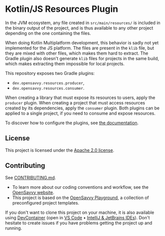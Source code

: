 # Kotlin/JS Resources Plugin

In the JVM ecosystem, any file created in `src/main/resources/` is included in the binary output of the project, and is thus available to any other project depending on the one containing the files.

When doing Kotlin Multiplatform development, this behavior is sadly not yet implemented for the JS platform. The files are present in the `klib` file, but they are mixed with other files, which makes them hard to extract. The Gradle plugin also doesn't generate `klib` files for projects in the same build, which makes extracting them impossible for local projects.

This repository exposes two Gradle plugins:
- `dev.opensavvy.resources.producer`,
- `dev.opensavvy.resources.consumer`.

When creating a library that must expose its resources to users, apply the `producer` plugin. When creating a project that must access resources created by its dependencies, apply the `consumer` plugin. Both plugins can be applied to a single project, if you need to consume and expose resources.

To discover how to configure the plugins, see [the documentation](https://opensavvy.gitlab.io/automation/kotlin-js-resources/api-docs/).

## License

This project is licensed under the [Apache 2.0 license](LICENSE).

## Contributing

See [CONTRIBUTING.md](CONTRIBUTING.md).
- To learn more about our coding conventions and workflow, see the [OpenSavvy website](https://opensavvy.dev/open-source/index.html).
- This project is based on the [OpenSavvy Playground](docs/playground/README.md), a collection of preconfigured project templates.

If you don't want to clone this project on your machine, it is also available using [DevContainer](https://containers.dev/) (open in [VS Code](https://code.visualstudio.com/docs/devcontainers/containers) • [IntelliJ & JetBrains IDEs](https://www.jetbrains.com/help/idea/connect-to-devcontainer.html)). Don't hesitate to create issues if you have problems getting the project up and running.
